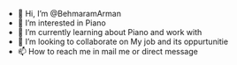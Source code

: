 - 👋 Hi, I’m @BehmaramArman
- 👀 I’m interested in Piano
- 🌱 I’m currently learning about Piano and work with 
- 💞️ I’m looking to collaborate on My job and its oppurtunitie
- 📫 How to reach me in mail me or direct message                                                                                                                                                                       
  
<!---
BehmaramArman/BehmaramArman is a ✨ special ✨ repository because its `README.md` (this file) appears on your GitHub profile.
You can click the Preview link to take a look at your changes.
--->
